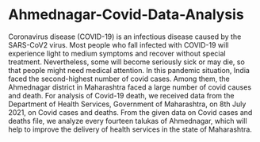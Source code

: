 # Ahmednagar-Covid-Data-Analysis
Coronavirus disease (COVID-19) is an infectious disease caused by the SARS-CoV2 virus. Most people who fall infected with COVID-19 will experience light to medium symptoms and recover without special treatment. Nevertheless, some will become seriously sick or may die, so that people might need medical attention. In this pandemic situation, India faced the second-highest number of covid cases. Among them, the Ahmednagar district in Maharashtra faced a large number of covid causes and death. For analysis of Covid-19 death, we received data from the Department of Health Services, Government of Maharashtra, on 8th July 2021, on Covid cases and deaths. From the given data on Covid cases and deaths file, we analyze every fourteen talukas of Ahmednagar, which will help to improve the delivery of health services in the state of Maharashtra.
